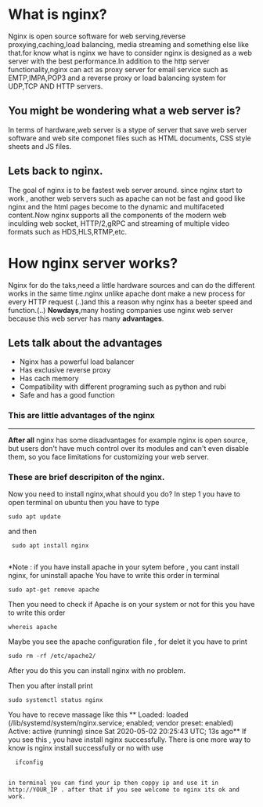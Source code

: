 
# What is nginx?
Nginx is open source software for 
web serving,reverse proxying,caching,load balancing, media streaming and something else like that.for know what is nginx we have to consider nginx is designed as a web server with the best performance.In addition to the http server functionality,nginx can act as proxy server for email service such as EMTP,IMPA,POP3 and a reverse proxy or load balancing system for UDP,TCP AND HTTP servers.
## You might be wondering what a web server is?
In terms of hardware,web server is a stype of server that save web server software and web site componet files such as HTML documents, CSS style sheets and JS files.


## Lets back to nginx.
The goal of nginx is to be fastest web server around. since nginx start to work , another web servers such as apache can not be fast and good like nginx and the html pages become to the dynamic and multifaceted content.Now nginx supports all the components of the modern web inculding web socket, HTTP/2,gRPC and streaming of multiple video formats such as HDS,HLS,RTMP,etc.

# How nginx server works?
Nginx for do the taks,need a little hardware sources and can do the different works in the same time.nginx unlike apache dont make a new process for every HTTP request (..)and this a reason why nginx has a beeter speed and function.(..)
**Nowdays**,many hosting companies use nginx web server because this web server has many **advantages**.
## Lets talk about the advantages
* Nginx has a powerful load balancer
* Has exclusive reverse proxy
* Has cach memory
* Compatibility with different programing such as python and rubi
* Safe and has a good function 
### This are little advantages of the nginx  
---
 **After all** nginx has some disadvantages for example nginx is open source, but users don't have much control over its modules and can't even disable them, so you face limitations for customizing your web server.
### These are brief descripiton of the nginx.

Now you need to install nginx,what should you do?
In step 1 you have to open terminal on ubuntu then you have to type
```
sudo apt update

```
and then

``` 
 sudo apt install nginx
 
```

*Note : if you have install apache in your sytem before , you cant install nginx, for uninstall apache 
You have to write this order in terminal
``` 
sudo apt-get remove apache

``` 
Then you need to check if Apache is on your system or not for this you have to write this order
``` 
whereis apache

``` 
Maybe you see the apache configuration file , for delet it you have to print 
``` 
sudo rm -rf /etc/apache2/

```
After you do this you can install nginx with no problem.

Then you after install print
``` 
sudo systemctl status nginx

```

 You have to receve massage like this **
     Loaded: loaded (/lib/systemd/system/nginx.service; enabled; vendor preset: enabled)
     Active: active (running) since Sat 2020-05-02 20:25:43 UTC; 13s ago**
 If you see this , you have install nginx successfully. There is one more way to know is nginx install successfully or no 
 with use
 
``` 
  ifconfig
  
```
    in terminal you can find your ip then coppy ip and use it in  http://YOUR_IP . after that if you see welcome to nginx its ok and work.
 
